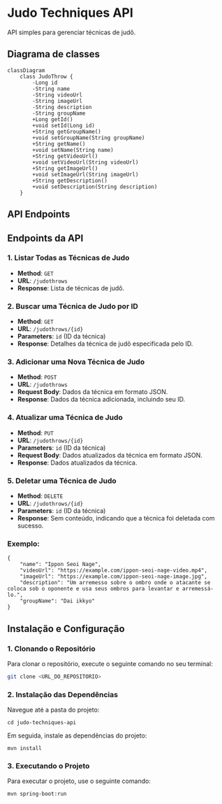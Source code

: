 # Judo Techniques API

API simples para gerenciar técnicas de judô.

## Diagrama de classes
```mermaid
classDiagram
    class JudoThrow {
        -Long id
        -String name
        -String videoUrl
        -String imageUrl
        -String description
        -String groupName
        +Long getId()
        +void setId(Long id)
        +String getGroupName()
        +void setGroupName(String groupName)
        +String getName()
        +void setName(String name)
        +String getVideoUrl()
        +void setVideoUrl(String videoUrl)
        +String getImageUrl()
        +void setImageUrl(String imageUrl)
        +String getDescription()
        +void setDescription(String description)
    }

```
## API Endpoints

## Endpoints da API

### 1. Listar Todas as Técnicas de Judo

- **Method**: `GET`
- **URL**: `/judothrows`
- **Response**: Lista de técnicas de judô.

### 2. Buscar uma Técnica de Judo por ID

- **Method**: `GET`
- **URL**: `/judothrows/{id}`
- **Parameters**: `id` (ID da técnica)
- **Response**: Detalhes da técnica de judô especificada pelo ID.

### 3. Adicionar uma Nova Técnica de Judo

- **Method**: `POST`
- **URL**: `/judothrows`
- **Request Body**: Dados da técnica em formato JSON.
- **Response**: Dados da técnica adicionada, incluindo seu ID.

### 4. Atualizar uma Técnica de Judo

- **Method**: `PUT`
- **URL**: `/judothrows/{id}`
- **Parameters**: `id` (ID da técnica)
- **Request Body**: Dados atualizados da técnica em formato JSON.
- **Response**: Dados atualizados da técnica.

### 5. Deletar uma Técnica de Judo

- **Method**: `DELETE`
- **URL**: `/judothrows/{id}`
- **Parameters**: `id` (ID da técnica)
- **Response**: Sem conteúdo, indicando que a técnica foi deletada com sucesso.

### Exemplo:
```
{
    "name": "Ippon Seoi Nage",
    "videoUrl": "https://example.com/ippon-seoi-nage-video.mp4",
    "imageUrl": "https://example.com/ippon-seoi-nage-image.jpg",
    "description": "Um arremesso sobre o ombro onde o atacante se coloca sob o oponente e usa seus ombros para levantar e arremessá-lo.",
    "groupName": "Dai ikkyo"
}
```

## Instalação e Configuração

### 1. Clonando o Repositório

Para clonar o repositório, execute o seguinte comando no seu terminal:

```bash
git clone <URL_DO_REPOSITORIO>
```

### 2. Instalação das Dependências
Navegue até a pasta do projeto:

```
cd judo-techniques-api
```

Em seguida, instale as dependências do projeto:

```
mvn install
```
### 3. Executando o Projeto
Para executar o projeto, use o seguinte comando:

```
mvn spring-boot:run
```

